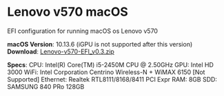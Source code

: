 # Lenovo v570 macOS
EFI configuration for running macOS os Lenovo v570

**macOS Version**: 10.13.6 (iGPU is not supported after this version)  
**Download**: [Lenovo-v570-EFI_v0.3.zip](https://github.com/talhabalaj/Lenovo-v570-macOS/releases/tag/v0.3)

**Specs**:
CPU: Intel(R) Core(TM) i5-2450M CPU @ 2.50GHz
GPU: Intel HD 3000
WiFi: Intel Corporation Centrino Wireless-N + WiMAX 6150 [Not Supported]
Ethernet: Realtek RTL8111/8168/8411 PCI Expr
RAM: 8GB 
SDD: SAMSUNG 840 PRo 128GB
